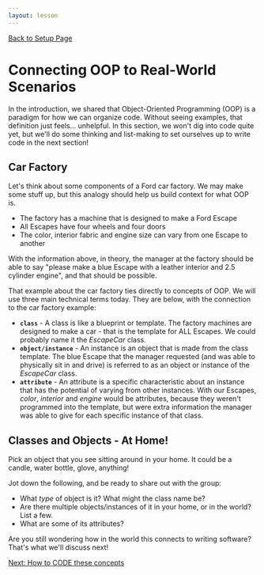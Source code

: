 ```yaml
---
layout: lesson
---
```


<a href="../">Back to Setup Page</a>

# Connecting OOP to Real-World Scenarios

In the introduction, we shared that Object-Oriented Programming (OOP) is a paradigm for how we can organize code. Without seeing examples, that definition just feels... unhelpful. In this section, we won't dig into code quite yet, but we'll do some thinking and list-making to set ourselves up to write code in the next section!

## Car Factory

Let's think about some components of a Ford car factory. We may make some stuff up, but this analogy should help us build context for what OOP is.
- The factory has a machine that is designed to make a Ford Escape
- All Escapes have four wheels and four doors
- The color, interior fabric and engine size can vary from one Escape to another

With the information above, in theory, the manager at the factory should be able to say "please make a blue Escape with a leather interior and 2.5 cylinder engine", and that should be possible.

That example about the car factory ties directly to concepts of OOP. We will use three main technical terms today. They are below, with the connection to the car factory example:
- **`class`** - A class is like a blueprint or template. The factory machines are designed to make a car - that is the template for ALL Escapes. We could probably name it the _EscapeCar_ class.
- **`object/instance`** - An instance is an object that is made from the class template. The blue Escape that the manager requested (and was able to physically sit in and drive) is referred to as an object or instance of the _EscapeCar_ class.
- **`attribute`** - An attribute is a specific characteristic about an instance that has the potential of varying from other instances. With our Escapes, _color_, _interior_ and _engine_ would be attributes, because they weren't programmed into the template, but were extra information the manager was able to give for each specific instance of that class.

<div class="try-it-new">
  <h2>Classes and Objects - At Home!</h2>
  <p>Pick an object that you see sitting around in your home. It could be a candle, water bottle, glove, anything!</p>  
  <p>Jot down the following, and be ready to share out with the group:</p>
  <ul>
    <li>What <em>type</em> of object is it? What might the class name be?</li>
    <li>Are there multiple objects/instances of it in your home, or in the world? List a few.</li>
    <li>What are some of its attributes?</li>
  </ul>
</div>

Are you still wondering how in the world this connects to writing software? That's what we'll discuss next!

<a href="../oop-code">Next: How to CODE these concepts</a>